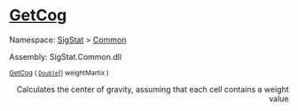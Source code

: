 # [GetCog](./ArrayExtension-100663390.md)

Namespace: [SigStat]() > [Common](./../README.md)

Assembly: SigStat.Common.dll

<sub>[GetCog](./ArrayExtension-100663390.md) ( [`Double`](https://docs.microsoft.com/en-us/dotnet/api/System.Double)[] weightMartix )         <div style = "text-align: right" >Calculates the center of gravity, assuming that each cell contains  a weight value</div></sub>
